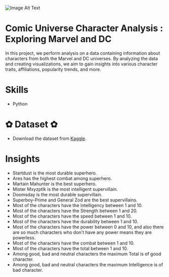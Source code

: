 ![Image Alt Text](https://images.thedirect.com/media/article_full/dcmarvel_WBAhVL3.jpg?imgeng=cmpr_75/)

# Comic Universe Character Analysis : Exploring Marvel and DC
In this project, we perform analysis on a data containing information about characters from both the Marvel and DC universes. By analyzing the data and creating visualizations, we aim to gain insights into various character traits, affiliations, popularity trends, and more.
    
# Skills
* Python
  
# ✿  Dataset  ✿
* Download the dataset from [Kaggle](https://www.kaggle.com/datasets/dannielr/marvel-superheroes?select=charcters_stats.csv).

# Insights
* Startdust is the most durable superhero.
* Ares has the highest combat among superhero.
* Martain Mahunter is the best superhero.
* Mister Mxyzptlk is the most intelligent supervillain.
* Doomsday is the most durable supervillain.
* Superboy-Prime and General Zod are the best supervillains.
* Most of the characters have the Intelligency between 1 and 10.
* Most of the characters have the Strength between 1 and 20.
* Most of the characters have the speed between 1 and 10.
* Most of the characters have the durability between 1 and 10.
* Most of the characters have the power between 0 and 10, and also there are so much characters who don't have any power means they are powerless.
* Most of the characters have the combat between 1 and 10.
* Most of the characters have the total between 1 and 10.
* Among good, bad and neutral characters the maximum Total is of good character.
* Among good, bad and neutral characters the maximum Intelligence is of bad character.
